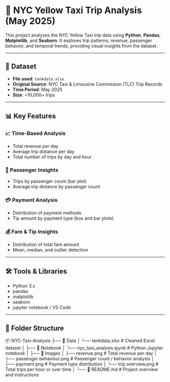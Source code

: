 # 🗽 NYC Yellow Taxi Trip Analysis (May 2025)

This project analyzes the NYC Yellow Taxi trip data using **Python**, **Pandas**, **Matplotlib**, and **Seaborn**. It explores trip patterns, revenue, passenger behavior, and temporal trends, providing visual insights from the dataset.

---

## 📁 Dataset

- **File used**: `tenkdata.xlsx`
- **Original Source**: NYC Taxi & Limousine Commission (TLC) Trip Records
- **Time Period**: May 2025
- **Size**: ~10,000+ trips

---

## 📊 Key Features

### 📈 Time-Based Analysis
- Total revenue per day
- Average trip distance per day
- Total number of trips by day and hour

### 👥 Passenger Insights
- Trips by passenger count (bar plot)
- Average trip distance by passenger count

### 💳 Payment Analysis
- Distribution of payment methods
- Tip amount by payment type (box and bar plots)

### 💰 Fare & Tip Insights
- Distribution of total fare amount
- Mean, median, and outlier detection

---

## 🛠️ Tools & Libraries

- Python 3.x
- pandas
- matplotlib
- seaborn
- jupyter notebook / VS Code

---

## 📂 Folder Structure
📦 NYC-Taxi-Analysis
├── 📁 Data
│   └── tenkdata.xlsx                      # Cleaned Excel dataset
│
├── 📁 Notebook
│   └── nyc_taxi_analysis.ipynb            # Python Jupyter notebook
│
├── 📁 Images
│   ├── revenue.png                        # Total revenue per day
│   ├── passenger behaviour.png            # Passenger count / behavior analysis
│   ├── payment.png                        # Payment type distribution
│   └── trip overview.png                  # Total trips per hour or over time
│
└── 📄 README.md                            # Project overview and instructions
